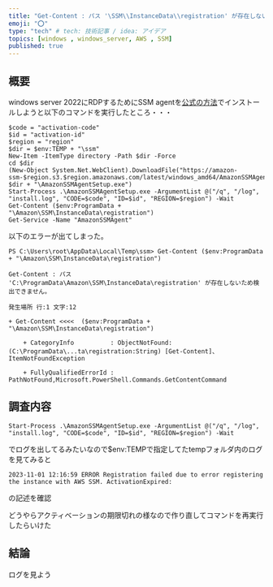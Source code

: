 ```yaml
---
title: "Get-Content : パス '\SSM\\InstanceData\\registration' が存在しないため検出できません。"
emoji: "⭕"
type: "tech" # tech: 技術記事 / idea: アイデア
topics: [windows , windows_server, AWS , SSM]
published: true
---
```


## 概要
windows server 2022にRDPするためにSSM agentを[公式の方法](https://docs.aws.amazon.com/ja_jp/systems-manager/latest/userguide/sysman-install-managed-win.html)でインストールしようと以下のコマンドを実行したところ・・・

```
$code = "activation-code"
$id = "activation-id"
$region = "region"
$dir = $env:TEMP + "\ssm"
New-Item -ItemType directory -Path $dir -Force
cd $dir
(New-Object System.Net.WebClient).DownloadFile("https://amazon-ssm-$region.s3.$region.amazonaws.com/latest/windows_amd64/AmazonSSMAgentSetup.exe", $dir + "\AmazonSSMAgentSetup.exe")
Start-Process .\AmazonSSMAgentSetup.exe -ArgumentList @("/q", "/log", "install.log", "CODE=$code", "ID=$id", "REGION=$region") -Wait
Get-Content ($env:ProgramData + "\Amazon\SSM\InstanceData\registration")
Get-Service -Name "AmazonSSMAgent"
```

以下のエラーが出てしまった。
```
PS C:\Users\root\AppData\Local\Temp\ssm> Get-Content ($env:ProgramData + "\Amazon\SSM\InstanceData\registration")

Get-Content : パス 'C:\ProgramData\Amazon\SSM\InstanceData\registration' が存在しないため検出できません。

発生場所 行:1 文字:12

+ Get-Content <<<<  ($env:ProgramData + "\Amazon\SSM\InstanceData\registration")

    + CategoryInfo          : ObjectNotFound: (C:\ProgramData\...ta\registration:String) [Get-Content]、ItemNotFoundException

    + FullyQualifiedErrorId : PathNotFound,Microsoft.PowerShell.Commands.GetContentCommand
```

## 調査内容
`Start-Process .\AmazonSSMAgentSetup.exe -ArgumentList @("/q", "/log", "install.log", "CODE=$code", "ID=$id", "REGION=$region") -Wait`

でログを出してるみたいなので$env:TEMPで指定してたtempフォルダ内のログを見てみると

`2023-11-01 12:16:59 ERROR Registration failed due to error registering the instance with AWS SSM. ActivationExpired:`

の記述を確認

どうやらアクティベーションの期限切れの様なので作り直してコマンドを再実行したらいけた

## 結論
ログを見よう